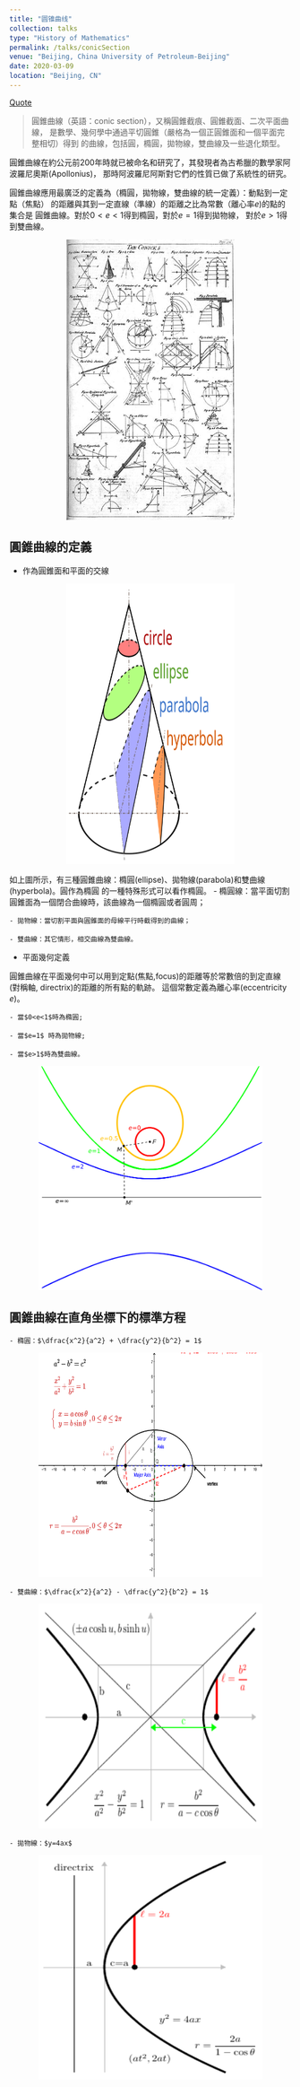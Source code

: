 ```yaml
---
title: "圆锥曲线"
collection: talks
type: "History of Mathematics"
permalink: /talks/conicSection
venue: "Beijing, China University of Petroleum-Beijing"
date: 2020-03-09
location: "Beijing, CN"
---
```


[Quote](https://zh.wikipedia.org/wiki/%E5%9C%86%E9%94%A5%E6%9B%B2%E7%BA%BF)

> 圓錐曲線（英語：conic section），又稱圓錐截痕、圓錐截面、二次平面曲線，
是數學、幾何學中通過平切圓錐（嚴格為一個正圓錐面和一個平面完整相切）得到
的曲線，包括圓，橢圓，拋物線，雙曲線及一些退化類型。

圓錐曲線在約公元前200年時就已被命名和研究了，其發現者為古希臘的數學家阿波羅尼奧斯(Apollonius)，
那時阿波羅尼阿斯對它們的性質已做了系統性的研究。

圓錐曲線應用最廣泛的定義為（橢圓，拋物線，雙曲線的統一定義）：動點到一定點（焦點）
的距離與其到一定直線（準線）的距離之比為常數（離心率$\displaystyle e$)的點的集合是
圓錐曲線。對於$\displaystyle 0<e<1$得到橢圓，對於$\displaystyle e=1$得到拋物線，
對於$\displaystyle e>1$得到雙曲線。

<center>
<a href="https://en.wikipedia.org/wiki/Conic_section">
<img src="./figs/conicSection.jpg" width="300" height="500"/>
</a>
</center>

## 圓錐曲線的定義

+ 作為圓錐面和平面的交線 
<center>
<a href="https://upload.wikimedia.org/wikipedia/commons/1/11/Conic_Sections.svg">
<img src="./figs/Conic_Sections.svg" width="300" height="500"/>
</a>
</center>

如上圖所示，有三種圓錐曲線：橢圓(ellipse)、拋物線(parabola)和雙曲線(hyperbola)。圓作為橢圓
的一種特殊形式可以看作橢圓。
    - 橢圓線：當平面切割圓錐面為一個閉合曲線時，該曲線為一個橢圓或者圓周；

    - 拋物線：當切割平面與圓錐面的母線平行時截得到的曲線；

    - 雙曲線：其它情形，相交曲線為雙曲線。


+ 平面幾何定義

圓錐曲線在平面幾何中可以用到定點(焦點,focus)的距離等於常數倍的到定直線(對稱軸, directrix)的距離的所有點的軌跡。
這個常數定義為離心率(eccentricity $e$)。

    - 當$0<e<1$時為橢圓;

    - 當$e=1$ 時為拋物線;

    - 當$e>1$時為雙曲線。
<center>
<a href="https://upload.wikimedia.org/wikipedia/commons/b/bd/Eccentricity.svg">
<img src="./figs/Eccentricity.svg" width="400" height="400"/>
</a>
</center>

## 圓錐曲線在直角坐標下的標準方程

    - 橢圓：$\dfrac{x^2}{a^2} + \dfrac{y^2}{b^2} = 1$

<center>
  <a href="https://www.geogebra.org/geometry/ntmpsudh">
    <img src="./figs/ellipse.png" width="400" height="400"/>
  </a>
</center>

    - 雙曲線：$\dfrac{x^2}{a^2} - \dfrac{y^2}{b^2} = 1$

<center>
  <a href="https://upload.wikimedia.org/wikipedia/commons/e/eb/Conic_section_-_standard_forms_of_a_hyperbola.png">
    <img src="./figs/hyperbola.png" width="400" height="400"/>
  </a>
</center>

    - 拋物線：$y=4ax$

<center>
  <a href="https://en.wikipedia.org/wiki/Conic_section#/media/File:Conic_section_-_standard_forms_of_a_parabola.png">
    <img src="./figs/parabola.png" width="400" height="400"/>
  </a>
</center>


